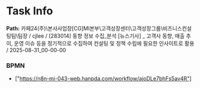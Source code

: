 # Task Info

**Path:** 카페24(주)\본사사업장\[CG]MI본부\고객성장센터\고객성장그룹\비즈니스컨설팅팀\팀장 / cjlee / [283014] 동향 정보 수집_분석 [뉴스기사] _ 고객사 동향, 매출 추이, 운영 이슈 등을 정기적으로 수집하여 컨설팅 및 정책 수립에 필요한 인사이트로 활용 / 2025-08-31_00-00-00

### BPMN
- ["https://n8n-mi-043-web.hanpda.com/workflow/ajoDLe7bhFs5av4R"]

